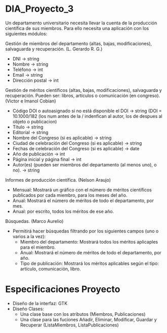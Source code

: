 # DIA_Proyecto_3

Un departamento universitario necesita llevar la cuenta de la producción científica de sus miembros. Para ello necesita una aplicación con los siguientes módulos:

Gestión de miembros del departamento (altas, bajas, modificaciones), salvaguarda y recuperación. (L. Gerardo R. G.)

  - DNI  -> string
  - Nombre -> string  
  - Teléfono -> int 
  - Email -> string
  - Dirección postal -> int 
  
  
Gestión de méritos científicos (altas, bajas, modificaciones), salvaguarda y recuperación. Pueden ser: libros, artículos o comunicación   (en congreso). (Victor e Imanol Cobian)

  - Código DOI o autoasignado si no está disponible el DOI -> string 	(DOI = 10.1000/182 (los num antes de la / indenfican al autor, los de despues al objeto o publicacion) 
  - Título  -> string
  - Editorial  -> string
  - Nombre del Congreso (si es aplicable) -> string  
  - Ciudad de celebración del Congreso (si es aplicable) -> string  
  - Fechas de celebración del Congreso (si es aplicable)  -> date
  - Año de publicación  -> int
  - Página inicial y página final -> int 
  - Autor(es) (pueden ser miembros del departamento (al menos uno), o no). -> string  
  
  
Informes de producción científica. (Nelson Araujo)
  - Mensual: Mostrará un gráfico con el número de méritos científicos publicados por cada miembro, para los meses del año.
  - Anual: Mostrará el número de méritos de todo el departamento, por mes.
  - Anual: por escrito, todos los méritos de ese año.

Búsquedas. (Marco Aurelio)
  - Permitirá hacer búsquedas filtrando por los siguientes campos (uno o varios a la vez):
    - Miembro del departamento: Mostrará todos los méritos aplicaples para el miembro.
    - Anual: Mostrará el número de méritos de todo el departamento, por año.
    - Tipo de publicación: Mostrará los méritos aplicables según el tipo: artículo, comunicación, libro.

# Especificaciones Proyecto 
- Diseño de la interfaz: GTK
- Diseño Clases:
	- Una clase base con los atributos (Miembros, Publicaciones)
	- Una clase para las fuciones Añadir, Eliminar, Modificar, Guardar y Recuperar (ListaMiembros, ListaPublicaciones)

